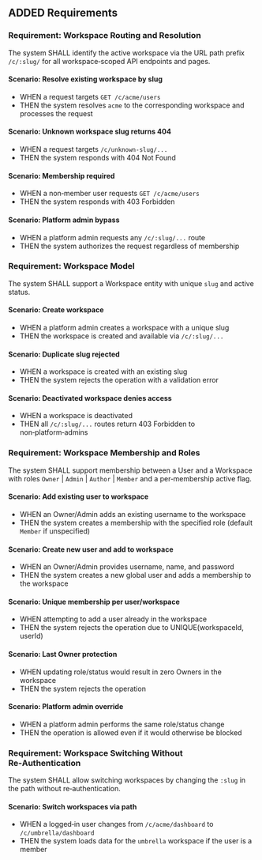 ## ADDED Requirements

### Requirement: Workspace Routing and Resolution

The system SHALL identify the active workspace via the URL path prefix `/c/:slug/` for all workspace‑scoped API endpoints and pages.

#### Scenario: Resolve existing workspace by slug

- WHEN a request targets `GET /c/acme/users`
- THEN the system resolves `acme` to the corresponding workspace and processes the request

#### Scenario: Unknown workspace slug returns 404

- WHEN a request targets `/c/unknown-slug/...`
- THEN the system responds with 404 Not Found

#### Scenario: Membership required

- WHEN a non‑member user requests `GET /c/acme/users`
- THEN the system responds with 403 Forbidden

#### Scenario: Platform admin bypass

- WHEN a platform admin requests any `/c/:slug/...` route
- THEN the system authorizes the request regardless of membership

### Requirement: Workspace Model

The system SHALL support a Workspace entity with unique `slug` and active status.

#### Scenario: Create workspace

- WHEN a platform admin creates a workspace with a unique slug
- THEN the workspace is created and available via `/c/:slug/...`

#### Scenario: Duplicate slug rejected

- WHEN a workspace is created with an existing slug
- THEN the system rejects the operation with a validation error

#### Scenario: Deactivated workspace denies access

- WHEN a workspace is deactivated
- THEN all `/c/:slug/...` routes return 403 Forbidden to non‑platform‑admins

### Requirement: Workspace Membership and Roles

The system SHALL support membership between a User and a Workspace with roles `Owner` | `Admin` | `Author` | `Member` and a per‑membership active flag.

#### Scenario: Add existing user to workspace

- WHEN an Owner/Admin adds an existing username to the workspace
- THEN the system creates a membership with the specified role (default `Member` if unspecified)

#### Scenario: Create new user and add to workspace

- WHEN an Owner/Admin provides username, name, and password
- THEN the system creates a new global user and adds a membership to the workspace

#### Scenario: Unique membership per user/workspace

- WHEN attempting to add a user already in the workspace
- THEN the system rejects the operation due to UNIQUE(workspaceId, userId)

#### Scenario: Last Owner protection

- WHEN updating role/status would result in zero Owners in the workspace
- THEN the system rejects the operation

#### Scenario: Platform admin override

- WHEN a platform admin performs the same role/status change
- THEN the operation is allowed even if it would otherwise be blocked

### Requirement: Workspace Switching Without Re‑Authentication

The system SHALL allow switching workspaces by changing the `:slug` in the path without re‑authentication.

#### Scenario: Switch workspaces via path

- WHEN a logged‑in user changes from `/c/acme/dashboard` to `/c/umbrella/dashboard`
- THEN the system loads data for the `umbrella` workspace if the user is a member
